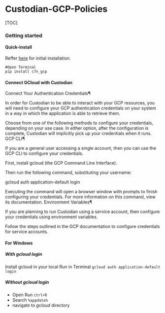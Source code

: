 # Custodian-GCP-Policies
[TOC]
### Getting started
#### Quick-install
Reffer [here](https://gitlab.cloudarmour.ai/cspm/custodian_policies/-/tree/development/#quick-install "here") for initial installation.
```shell
#Open Terminal
pip install c7n_gcp
```
#### Connect GCloud with Custodian
Connect Your Authentication Credentials¶

In order for Custodian to be able to interact with your GCP resources, you will need to configure your GCP authentication credentials on your system in a way in which the application is able to retrieve them.

Choose from one of the following methods to configure your credentials, depending on your use case. In either option, after the configuration is complete, Custodian will implicitly pick up your credentials when it runs.
GCP CLI¶

If you are a general user accessing a single account, then you can use the GCP CLI to configure your credentials.

First, install gcloud (the GCP Command Line Interface).

Then run the following command, substituting your username:

gcloud auth application-default login

Executing the command will open a browser window with prompts to finish configuring your credentials. For more information on this command, view its documentation.
Environment Variables¶

If you are planning to run Custodian using a service account, then configure your credentials using environment variables.

Follow the steps outlined in the GCP documentation to configure credentials for service accounts.
#### For Windows
##### With gcloud login


Install gcloud in your local
Run in Terminal `gcloud auth application-default login`
##### Without gcloud login
- Open Run `ctrl+R`
- Search `%appdata%`
- navigate to  *gcloud* directory